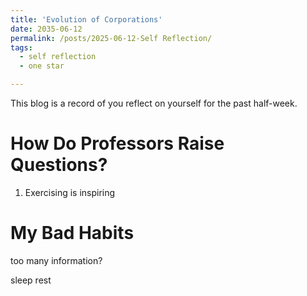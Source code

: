 ```yaml
---
title: 'Evolution of Corporations'
date: 2035-06-12
permalink: /posts/2025-06-12-Self Reflection/
tags:
  - self reflection
  - one star

---
```


This blog is a record of you reflect on yourself for the past half-week. 


How Do Professors Raise Questions?
======
1. Exercising is inspiring


My Bad Habits
======
too many information?

sleep
rest
